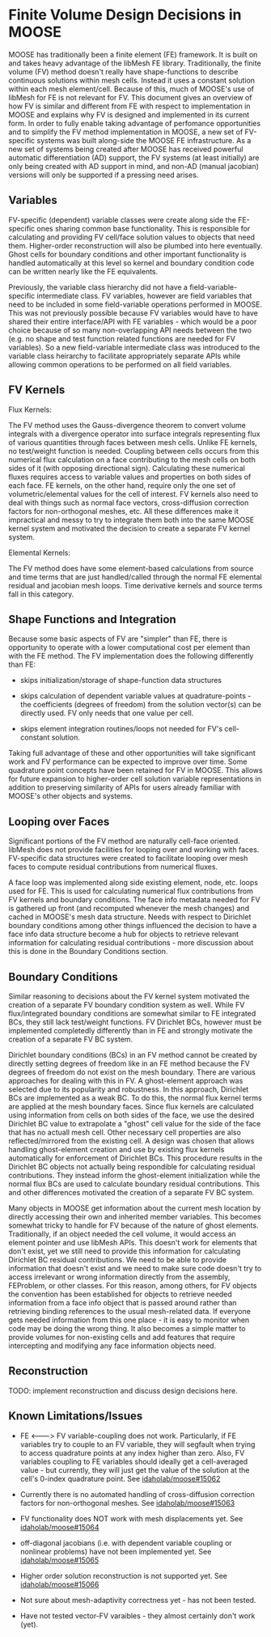 
# Finite Volume Design Decisions in MOOSE

MOOSE has traditionally been a finite element (FE) framework.  It is built on
and takes heavy advantage of the libMesh FE library.  Traditionally, the
finite volume (FV) method doesn't really have shape-functions to describe
continuous solutions within mesh cells.  Instead it uses a constant solution
within each mesh element/cell. Because of this, much of MOOSE's use of libMesh
for FE is not relevant for FV.  This document gives an overview of how FV is
similar and different from FE with respect to implementation in MOOSE and
explains why FV is designed and implemented in its current form.  In order to
fully enable taking advantage of perfomance opportunities and to simplify the
FV method implementation in MOOSE, a new set of FV-specific systems was built
along-side the MOOSE FE infrastructure.  As a new set of systems being created
after MOOSE has received powerful automatic differentiation (AD) support, the
FV systems (at least initially) are only being created with AD support in
mind, and non-AD (manual jacobian) versions will only be supported if a
pressing need arises.

## Variables

FV-specific (dependent) variable classes were create along side the
FE-specific ones sharing common base functionality.  This is responsible for
calculating and providing FV cell/face solution values to objects that need
them.  Higher-order reconstruction will also be plumbed into here eventually.
Ghost cells for boundary conditions and other important functionality is
handled automatically at this level so kernel and boundary condition code can
be written nearly like the FE equivalents.

Previously, the variable class hierarchy did not have a
field-variable-specific intermediate class.  FV variables, however are field
variables that need to be included in some field-variable operations performed
in MOOSE.  This was not previously possible because FV variables would have to
have shared their entire interface/API with FE variables - which would be a
poor choice because of so many non-overlapping API needs between the two (e.g.
no shape and test function related functions are needed for FV variables).  So
a new field-variable intermediate class was introduced to the variable class
heirarchy to facilitate appropriately separate APIs while allowing common
operations to be performed on all field variables.

## FV Kernels

Flux Kernels:

The FV method uses the Gauss-divergence theorem to convert
volume integrals with a divergence operator into surface integrals
representing flux of various quantities through faces between mesh cells.
Unlike FE kernels, no test/weight function is needed.  Coupling between cells
occurs from this numerical flux calculation on a face contributing to the mesh
cells on both sides of it (with opposing directional sign).  Calculating these
numerical fluxes requires access to variable values and properties on both
sides of each face.  FE kernels, on the other hand, require only the one set
of volumetric/elemental values for the cell of interest.  FV kernels also need
to deal with things such as normal face vectors, cross-diffusion correction
factors for non-orthogonal meshes, etc.  All these differences make it
impractical and messy to try to integrate them both into the same MOOSE kernel
system and motivated the decision to create a separate FV kernel system.

Elemental Kernels:

The FV method does have some element-based calculations
from source and time terms that are just handled/called through the normal FE
elemental residual and jacobian mesh loops.  Time derivative kernels and
source terms fall in this category.

## Shape Functions and Integration

Because some basic aspects of FV are "simpler" than FE, there is opportunity
to operate with a lower computational cost per element than with the FE
method.  The FV implementation does the following differently than FE:

* skips initialization/storage of shape-function data structures

* skips calculation of dependent variable values at quadrature-points - the
  coefficients (degrees of freedom) from the solution vector(s) can be
  directly used. FV only needs that one value per cell.

* skips element integration routines/loops not needed for FV's
  cell-constant solution.

Taking full advantage of these and other opportunities will take significant
work and FV performance can be expected to improve over time.  Some quadrature
point concepts have been retained for FV in MOOSE. This allows for future
expansion to higher-order cell solution variable representations in addition
to preserving similarity of APIs for users already familiar with MOOSE's other
objects and systems.

## Looping over Faces

Significant portions of the FV method are naturally cell-face oriented.
libMesh does not provide facilities for looping over and working with faces.
FV-specific data structures were created to facilitate looping over mesh faces
to compute residual contributions from numerical fluxes.

A face loop was implemented along side existing element, node, etc. loops used
for FE.  This is used for calculating numerical flux contributions from FV
kernels and boundary conditions.  The face info metadata needed for FV is
gathered up front (and recomputed whenever the mesh changes) and cached in
MOOSE's mesh data structure.  Needs with respect to Dirichlet boundary
conditions among other things influenced the decision to have a face info data
structure become a hub for objects to retrieve relevant information for
calculating residual contributions - more discussion about this is done in the
Boundary Conditions section.

## Boundary Conditions

Similar reasoning to decisions about the FV kernel system motivated the
creation of a separate FV boundary condition system as well.  While FV
flux/integrated boundary conditions are somewhat similar to FE integrated BCs,
they still lack test/weight functions.  FV Dirichlet BCs, however must be
implemented completedly differently than in FE and strongly motivate the
creation of a separate FV BC system.

Dirichlet boundary conditions (BCs) in an FV method cannot be created by
directly setting degrees of freedom like in an FE method because the FV
degrees of freedom do not exist on the mesh boundary.  There are various
approaches for dealing with this in FV.  A ghost-element approach was selected
due to its popularity and robustness.  In this approach, Dirichlet BCs are
implemented as a weak BC.  To do this, the normal flux kernel terms are
applied at the mesh boundary faces.  Since flux kernels are calculated using
information from cells on both sides of the face, we use the desired Dirichlet
BC value to extrapolate a "ghost" cell value for the side of the face that has
no actuall mesh cell.  Other necessary cell properties are also
reflected/mirrored from the existing cell.  A design was chosen that allows
handling ghost-element creation and use by existing flux kernels automatically
for enforcement of Dirichlet BCs.  This procedure results in the Dirichlet BC
objects not actually being respondible for calculating residual contributions.
They instead inform the ghost-element initialization while the normal flux BCs
are used to calculate boundary residual contributions.  This and other
differences motivated the creation of a separate FV BC system.

Many objects in MOOSE get information about the current mesh location by
directly accessing their own and inherited member variables.  This becomes
somewhat tricky to handle for FV because of the nature of ghost elements.
Traditionally, if an object needed the cell volume, it would access an element
pointer and use libMesh APIs.  This doesn't work for elements that don't
exist, yet we still need to provide this information for calculating Dirichlet
BC residual contributions.  We need to be able to provide information that
doesn't exist and we need to make sure code doesn't try to access irrelevant
or wrong information directly from the assembly, FEProblem, or other classes.
For this reason, among others, for FV objects the convention has been
established for objects to retrieve needed information from a face info object
that is passed around rather than retrieving binding references to the usual
mesh-related data.  If everyone gets needed information from this one place -
it is easy to monitor when code may be doing the wrong thing.  It also becomes
a simple matter to provide volumes for non-existing cells and add features
that require intercepting and modifying any face information objects need.

## Reconstruction

TODO: implement reconstruction and discuss design decisions here.

## Known Limitations/Issues

* FE <---> FV variable-coupling does not work.  Particularly, if FE
  variables try to couple to an FV variable, they will segfault when trying to
  access quadrature points at any index higher than zero.  Also, FV variables
  coupling to FE variables should ideally get a cell-averaged value - but
  currently, they will just get the value of the solution at the cell's
  0-index quadrature point. See
  [idaholab/moose#15062](https://github.com/idaholab/moose/issues/15062)

* Currently there is no automated handling of cross-diffusion correction
  factors for non-orthogonal meshes. See
  [idaholab/moose#15063](https://github.com/idaholab/moose/issues/15063)

* FV functionality does NOT work with mesh displacements yet. See
  [idaholab/moose#15064](https://github.com/idaholab/moose/issues/15064)

* off-diagonal jacobians (i.e. with dependent variable coupling or nonlinear
  problems) have not been implemented yet. See
  [idaholab/moose#15065](https://github.com/idaholab/moose/issues/15065)

* Higher order solution reconstruction is not supported yet. See
  [idaholab/moose#15066](https://github.com/idaholab/moose/issues/15066)

* Not sure about mesh-adaptivity correctness yet - has not been tested.

* Have not tested vector-FV varaibles - they almost certainly don't work (yet).
